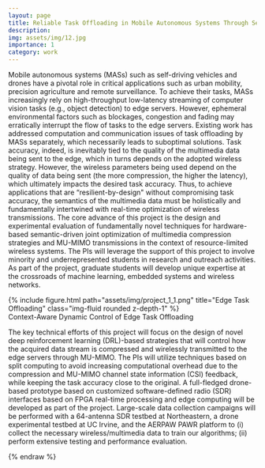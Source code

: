 ```yaml
---
layout: page
title: Reliable Task Offloading in Mobile Autonomous Systems Through Semantic MU-MIMO Control
description:
img: assets/img/12.jpg
importance: 1
category: work
---
```


Mobile autonomous systems (MASs) such as self-driving vehicles and drones have a pivotal role in critical applications such as urban mobility, precision agriculture and remote surveillance. To achieve their tasks, MASs increasingly rely on high-throughput low-latency streaming of computer vision tasks (e.g., object detection) to edge servers. However, ephemeral environmental factors such as blockages, congestion and fading may erratically interrupt the flow of tasks to the edge servers. Existing work has addressed computation and communication issues of task offloading by MASs separately, which necessarily leads to suboptimal solutions. Task accuracy, indeed, is inevitably tied to the quality of the multimedia data being sent to the edge, which in turns depends on the adopted wireless strategy. However, the wireless parameters being used depend on the quality of data being sent (the more compression, the higher the latency), which ultimately impacts the desired task accuracy. Thus, to achieve applications that are “resilient-by-design" without compromising task accuracy, the semantics of the multimedia data must be holistically and fundamentally intertwined with real-time optimization of wireless transmissions. The core advance of this project is the design and experimental evaluation of fundamentally novel techniques for hardware-based semantic-driven joint optimization of multimedia compression strategies and MU-MIMO transmissions in the context of resource-limited wireless systems. The PIs will leverage the support of this project to involve minority and underrepresented students in research and outreach activities. As part of the project, graduate students will develop unique expertise at the crossroads of machine learning, embedded systems and wireless networks.

<div class="row">
    <div class="col-sm mt-3 mt-md-0">
        {% include figure.html path="assets/img/project_1_1.png" title="Edge Task Offloading" class="img-fluid rounded z-depth-1" %}
    </div>
</div>
<div class="caption">
    Context-Aware Dynamic Control of Edge Task Offloading
</div>

The key technical efforts of this project will focus on the design of novel deep reinforcement learning (DRL)-based strategies that will control how the acquired data stream is compressed and wirelessly transmitted to the edge servers through MU-MIMO. The PIs will utilize techniques based on split computing to avoid increasing computational overhead due to the compression and MU-MIMO channel state information (CSI) feedback, while keeping the task accuracy close to the original. A full-fledged drone-based prototype based on customized software-defined radio (SDR) interfaces based on FPGA real-time processing and edge computing will be developed as part of the project. Large-scale data collection campaigns will be performed with a 64-antenna SDR testbed at Northeastern, a drone experimental testbed at UC Irvine, and the AERPAW PAWR platform to (i) collect the necessary wireless/multimedia data to train our algorithms; (ii) perform extensive testing and performance evaluation.






{% endraw %}
